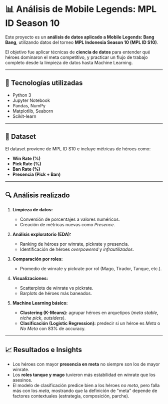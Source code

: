 # 📊 Análisis de Mobile Legends: MPL ID Season 10

Este proyecto es un **análisis de datos aplicado a Mobile Legends: Bang Bang**, utilizando datos del torneo **MPL Indonesia Season 10 (MPL ID S10)**.  

El objetivo fue aplicar técnicas de **ciencia de datos** para entender qué héroes dominaron el meta competitivo, y practicar un flujo de trabajo completo desde la limpieza de datos hasta Machine Learning.

---

## 🚀 Tecnologías utilizadas
- Python 3  
- Jupyter Notebook  
- Pandas, NumPy  
- Matplotlib, Seaborn  
- Scikit-learn  

---

## 📂 Dataset
El dataset proviene de MPL ID S10 e incluye métricas de héroes como:
- **Win Rate (%)**
- **Pick Rate (%)**
- **Ban Rate (%)**
- **Presencia (Pick + Ban)**

---

## 🔍 Análisis realizado
1. **Limpieza de datos:**  
   - Conversión de porcentajes a valores numéricos.  
   - Creación de métricas nuevas como *Presence*.  

2. **Análisis exploratorio (EDA):**  
   - Ranking de héroes por winrate, pickrate y presencia.  
   - Identificación de héroes *overpowered* y *infrautilizados*.  

3. **Comparación por roles:**  
   - Promedio de winrate y pickrate por rol (Mago, Tirador, Tanque, etc.).  

4. **Visualizaciones:**  
   - Scatterplots de winrate vs pickrate.  
   - Barplots de héroes más baneados.  

5. **Machine Learning básico:**  
   - **Clustering (K-Means):** agrupar héroes en arquetipos (*meta stable*, *niche pick*, *outsiders*).  
   - **Clasificación (Logistic Regression):** predecir si un héroe es *Meta* o *No Meta* con 83% de accuracy.  

---

## 📈 Resultados e Insights
- Los héroes con mayor **presencia en meta** no siempre son los de mayor winrate.  
- Los **roles tanque y mago** tuvieron más estabilidad en winrate que los asesinos.  
- El modelo de clasificación predice bien a los héroes *no meta*, pero falla más con los *meta*, mostrando que la definición de "meta" depende de factores contextuales (estrategia, composición, parche).  
